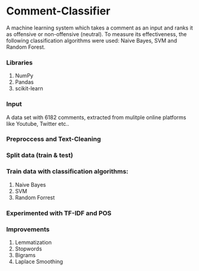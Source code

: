 # Comment-Classifier
A machine learning system which takes a comment as an input and ranks it as offensive or non-offensive (neutral). To measure its effectiveness, the following classification algorithms were used: Naive Bayes, SVM and Random Forest.

### Libraries
1. NumPy 
2. Pandas
3. scikit-learn

### Input
A data set with 6182 comments, extracted from mulitple online platforms like Youtube, Twitter etc..

### Preproccess and Text-Cleaning

### Split data (train & test)

### Train data with classification algorithms: 
1. Naive Bayes
2. SVM
3. Random Forrest

### Experimented with TF-IDF and POS

### Improvements
1. Lemmatization
2. Stopwords
3. Bigrams
4. Laplace Smoothing
